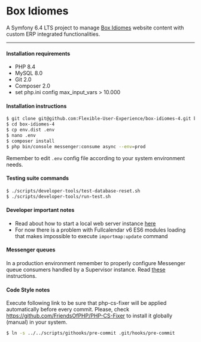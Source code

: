 Box Idiomes
===========

A Symfony 6.4 LTS project to manage [Box Idiomes](https://www.boxidiomes.cat/admin) website content with custom ERP integrated functionalities.

---

#### Installation requirements

* PHP 8.4
* MySQL 8.0
* Git 2.0
* Composer 2.0
* set php.ini config max_input_vars > 10.000

#### Installation instructions

```bash
$ git clone git@github.com:Flexible-User-Experience/box-idiomes-4.git box-idiomes-4
$ cd box-idiomes-4
$ cp env.dist .env
$ nano .env
$ composer install
$ php bin/console messenger:consume async --env=prod
```

Remember to edit `.env` config file according to your system environment needs.

#### Testing suite commands

```bash
$ ./scripts/developer-tools/test-database-reset.sh
$ ./scripts/developer-tools/run-test.sh
```

#### Developer important notes

* Read about how to start a local web server instance [here](https://symfony.com/doc/current/setup/symfony_server.html)
* For now there is a problem with Fullcalendar v6 ES6 modules loading that makes impossible to execute `importmap:update` command

#### Messenger queues

In a production environment remember to properly configure Messenger queue consumers handled by a Supervisor instance. Read [these](https://symfony.com/doc/current/messenger.html#messenger-supervisor) instructions.

#### Code Style notes

Execute following link to be sure that php-cs-fixer will be applied automatically before every commit. Please, check https://github.com/FriendsOfPHP/PHP-CS-Fixer to install it globally (manual) in your system.

```bash
$ ln -s ../../scripts/githooks/pre-commit .git/hooks/pre-commit
```
